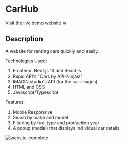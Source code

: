 # CarHub

[Visit the live demo website =>](https://car-showcase-vji2.vercel.app/ "CarHub")

## Description

A website for renting cars quickly and easily.

Technologies Used:

1. Frontend: Next.js 13 and React.js
2. Rapid API's "Cars by API-Ninjas!"
3. IMAGIN.studio's API (for the car images)
4. HTML and CSS
5. Javascript/Typescript

Features:

1. Mobile Responsive
2. Seach by make and model
3. Filtering by fuel type and production year
4. A popup (modal) that displays individual car details

![website-complete](https://github.com/Gulrugar/car_showcase/assets/105955316/183e2d5d-ba5f-418e-ba75-63b994d9a77a)
